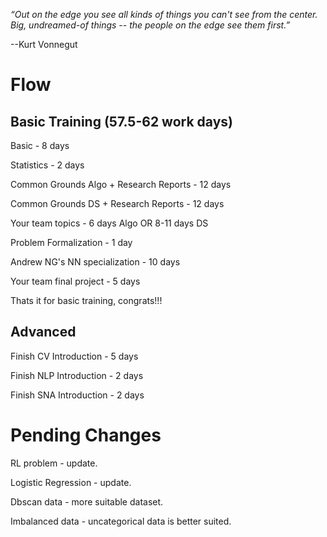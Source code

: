 *“Out on the edge you see all kinds of things you can't see from the center. 
Big, undreamed-of things -- the people on the edge see them first.”*

--Kurt Vonnegut

# Flow

## Basic Training (57.5-62 work days)

Basic - 8 days

Statistics - 2 days

Common Grounds Algo + Research Reports - 12 days

Common Grounds DS + Research Reports - 12 days

Your team topics - 6 days Algo OR 8-11 days DS

Problem Formalization - 1 day

Andrew NG's NN specialization - 10 days

Your team final project - 5 days

Thats it for basic training, congrats!!!

## Advanced 

Finish CV Introduction - 5 days

Finish NLP Introduction - 2 days

Finish SNA Introduction - 2 days

# Pending Changes

RL problem - update.

Logistic Regression - update.

Dbscan data - more suitable dataset.

Imbalanced data - uncategorical data is better suited.
